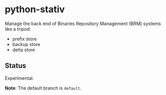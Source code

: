 # python-stativ

Manage the back end of Binaries Repository Management (BRM) systems like a tripod: 

* prefix store
* backup store
* delta store

## Status

Experimental.

**Note**: The default branch is `default`.

